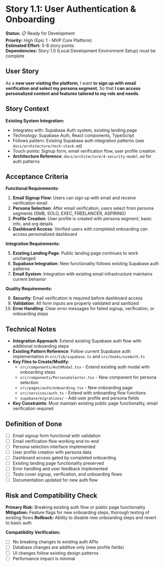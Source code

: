 # Story 1.1: User Authentication & Onboarding

**Status:** 📋 Ready for Development  
**Priority:** High (Epic 1 - MVP Core Platform)  
**Estimated Effort:** 5-8 story points  
**Dependencies:** Story 1.0 (Local Development Environment Setup) must be complete

## User Story

As a **new user visiting the platform**,
I want **to sign up with email verification and select my persona segment**,
So that **I can access personalized content and features tailored to my role and needs**.

## Story Context

**Existing System Integration:**
- Integrates with: Supabase Auth system, existing landing page
- Technology: Supabase Auth, React components, TypeScript
- Follows pattern: Existing Supabase auth integration patterns (see `docs/architecture/tech-stack.md`)
- Touch points: Signup form, email verification flow, user profile creation
- **Architecture Reference**: `docs/architecture/4-security-model.md` for auth patterns

## Acceptance Criteria

**Functional Requirements:**

1. **Email Signup Flow**: Users can sign up with email and receive verification email
2. **Persona Selection**: After email verification, users select from persona segments (SMB, SOLO, EXEC, FREELANCER, ASPIRING)
3. **Profile Creation**: User profile is created with persona segment, basic info, and org details
4. **Dashboard Access**: Verified users with completed onboarding can access personalized dashboard

**Integration Requirements:**

5. **Existing Landing Page**: Public landing page continues to work unchanged
6. **Supabase Integration**: New functionality follows existing Supabase auth patterns
7. **Email System**: Integration with existing email infrastructure maintains current behavior

**Quality Requirements:**

8. **Security**: Email verification is required before dashboard access
9. **Validation**: All form inputs are properly validated and sanitized
10. **Error Handling**: Clear error messages for failed signup, verification, or onboarding steps

## Technical Notes

- **Integration Approach**: Extend existing Supabase auth flow with additional onboarding steps
- **Existing Pattern Reference**: Follow current Supabase auth implementation in `src/lib/supabase.ts` and `src/hooks/useAuth.ts`
- **Key Files to Create/Modify**:
  - `src/components/AuthModal.tsx` - Extend existing auth modal with onboarding steps
  - `src/components/PersonaSelector.tsx` - New component for persona selection
  - `src/pages/auth/onboarding.tsx` - New onboarding page
  - `src/services/auth.ts` - Extend with onboarding flow functions
  - `supabase/migrations/` - Add user profile and persona fields
- **Key Constraints**: Must maintain existing public page functionality, email verification required

## Definition of Done

- [ ] Email signup form functional with validation
- [ ] Email verification flow working end-to-end
- [ ] Persona selection interface implemented
- [ ] User profile creation with persona data
- [ ] Dashboard access gated by completed onboarding
- [ ] Existing landing page functionality preserved
- [ ] Error handling and user feedback implemented
- [ ] Tests cover signup, verification, and onboarding flows
- [ ] Documentation updated for new auth flow

## Risk and Compatibility Check

**Primary Risk:** Breaking existing auth flow or public page functionality
**Mitigation:** Feature flags for new onboarding steps, thorough testing of existing flows
**Rollback:** Ability to disable new onboarding steps and revert to basic auth

**Compatibility Verification:**
- [ ] No breaking changes to existing auth APIs
- [ ] Database changes are additive only (new profile fields)
- [ ] UI changes follow existing design patterns
- [ ] Performance impact is minimal

